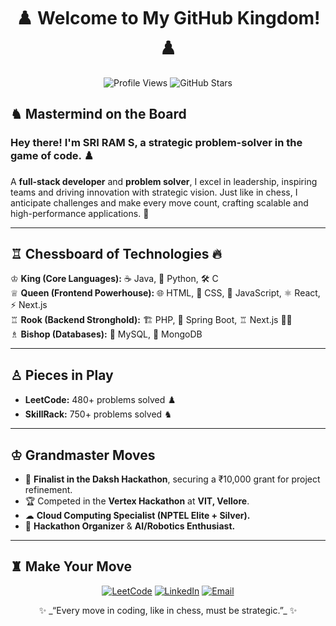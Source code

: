 <h1 align="center">♟️ Welcome to My GitHub Kingdom! ♟️</h1>

<p align="center">
  <img src="https://komarev.com/ghpvc/?username=sriram2915&label=Profile%20Views&color=brightgreen&style=for-the-badge" alt="Profile Views"/>
  <img src="https://img.shields.io/github/stars/sriram2915?style=for-the-badge&label=GitHub%20Stars&color=gold" alt="GitHub Stars"/>
</p>

## ♞ Mastermind on the Board
### Hey there! I'm **SRI RAM S**, a strategic problem-solver in the game of code. ♟️
A **full-stack developer** and **problem solver**, I excel in leadership, inspiring teams and driving innovation with strategic vision. Just like in chess, I anticipate challenges and make every move count, crafting scalable and high-performance applications. 🚀

---

## ♖ Chessboard of Technologies  🔥


♔ **King (Core Languages):** ☕ Java, 🐍 Python, 🛠️ C  
♕ **Queen (Frontend Powerhouse):** 🌐 HTML, 🎨 CSS, 🚀 JavaScript, ⚛️ React, ⚡ Next.js  
♖ **Rook (Backend Stronghold):** 🏗️ PHP, 🌿 Spring Boot, ♖ Next.js 🏴‍☠️  
♗ **Bishop (Databases):** 🐬 MySQL, 🍃 MongoDB  

---

## ♙ Pieces in Play
- **LeetCode:** 480+ problems solved ♟️
- **SkillRack:** 750+ problems solved ♞

---

## ♔ Grandmaster Moves
- 🏅 **Finalist in the Daksh Hackathon**, securing a ₹10,000 grant for project refinement.
- 🏆 Competed in the **Vertex Hackathon** at **VIT, Vellore**.
- ☁ **Cloud Computing Specialist (NPTEL Elite + Silver).**
- 🤖 **Hackathon Organizer** & **AI/Robotics Enthusiast.**

---

## ♜ Make Your Move
<p align="center">
  <a href="https://leetcode.com/u/sriram291/"><img src="https://img.shields.io/badge/LeetCode-FFA116?style=for-the-badge&logo=leetcode&logoColor=black" alt="LeetCode"/></a>
  <a href="https://www.linkedin.com/in/sri-ram-s-a32a21257/"><img src="https://img.shields.io/badge/LinkedIn-0A66C2?style=for-the-badge&logo=linkedin&logoColor=white" alt="LinkedIn"/></a>
  <a href="mailto:sri412001@gmail.com"><img src="https://img.shields.io/badge/Email-D14836?style=for-the-badge&logo=gmail&logoColor=white" alt="Email"/></a>
</p>

<p align="center">
✨ _“Every move in coding, like in chess, must be strategic.”_ ✨
</p>


